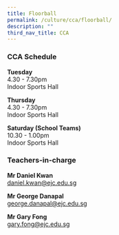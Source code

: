 ```yaml
---
title: Floorball
permalink: /culture/cca/floorball/
description: ""
third_nav_title: CCA
---
```

### CCA Schedule

**Tuesday**  
4.30 - 7.30pm  
Indoor Sports Hall

**Thursday**  
4.30 - 7.30pm  
Indoor Sports Hall

**Saturday (School Teams)**  
10.30 - 1.00pm  
Indoor Sports Hall

### Teachers-in-charge

**Mr Daniel Kwan**  
[daniel.kwan@ejc.edu.sg](mailto:daniel.kwan@ejc.edu.sg)

**Mr George Danapal**  
[george.danapal@ejc.edu.sg](mailto:george.danapal@ejc.edu.sg)

**Mr Gary Fong**  
[gary.fong@ejc.edu.sg](mailto:gary.fong@ejc.edu.sg)